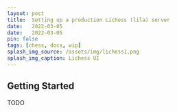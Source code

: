 ```yaml
---
layout: post
title:  Setting up a production Lichess (lila) server
date:   2022-03-05
date:   2022-03-05
pin: false
tags: [chess, docs, wip]
splash_img_source: /assets/img/lichess1.png
splash_img_caption: Lichess UI
---
```

## Getting Started
TODO